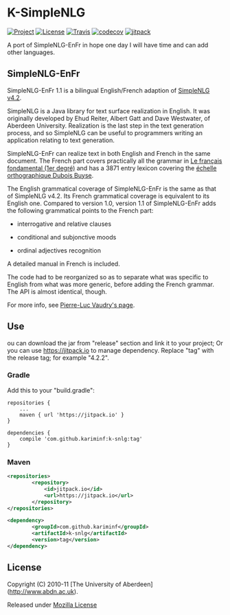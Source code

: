 # K-SimpleNLG

[![Project](https://img.shields.io/badge/Project-K--SNLG-4B0082.svg)](https://github.com/kariminf/k-snlg)
[![License](https://img.shields.io/badge/License-MPL_1.1-4B0082.svg)](https://www.mozilla.org/en-US/MPL/1.1/)
[![Travis](https://img.shields.io/travis/kariminf/k-snlg.svg)](https://travis-ci.org/kariminf/KSimpleNLG)
[![codecov](https://img.shields.io/codecov/c/github/kariminf/k-snlg.svg)](https://codecov.io/gh/kariminf/KSimpleNLG)
[![jitpack](https://jitpack.io/v/kariminf/KSimpleNLG.svg)](https://jitpack.io/#kariminf/k-snlg)


A port of SimpleNLG-EnFr in hope one day I will have time and can add other languages.

## SimpleNLG-EnFr

SimpleNLG-EnFr 1.1 is a bilingual English/French adaption of [SimpleNLG v4.2](http://code.google.com/p/simplenlg/).

SimpleNLG is a Java library for text surface realization in English. It was originally developed by Ehud Reiter, Albert Gatt and Dave Westwater, of Aberdeen University. Realization is the last step in the text generation process, and so SimpleNLG can be useful to programmers writing an application relating to text generation.

SimpleNLG-EnFr can realize text in both English and French in the same document. The French part covers practically all the grammar in [Le français fondamental (1er degré)](http://fr.wikipedia.org/wiki/Fran%C3%A7ais_fondamental) and has a 3871 entry lexicon covering the [échelle orthographique Dubois Buyse](http://o.bacquet.free.fr/db2.htm).

The English grammatical coverage of SimpleNLG-EnFr is the same as that of SimpleNLG v4.2. Its French grammatical coverage is equivalent to its English one. Compared to version 1.0, version 1.1 of SimpleNLG-EnFr adds the following grammatical points to the French part:

  *  interrogative and relative clauses

  *  conditional and subjonctive moods

  *  ordinal adjectives recognition

A detailed manual in French is included.

The code had to be reorganized so as to separate what was specific to English from what was more generic, before adding the French grammar. The API is almost identical, though.

For more info, see [Pierre-Luc Vaudry's page](http://www-etud.iro.umontreal.ca/~vaudrypl/snlgbil/snlgEnFr_english.xhtml).

## Use
ou can download the jar from "release" section and link it to your project;
Or you can use https://jitpack.io to manage dependency.
Replace "tag" with the release tag; for example "4.2.2".

### Gradle

Add this to your "build.gradle":
```
repositories {
    ...
    maven { url 'https://jitpack.io' }
}

dependencies {
    compile 'com.github.kariminf:k-snlg:tag'
}
```

### Maven

```xml
<repositories>
		<repository>
		    <id>jitpack.io</id>
		    <url>https://jitpack.io</url>
		</repository>
</repositories>

<dependency>
	    <groupId>com.github.kariminf</groupId>
	    <artifactId>k-snlg</artifactId>
	    <version>tag</version>
</dependency>
```

## License

Copyright (C) 2010-11 [The University of Aberdeen] (http://www.abdn.ac.uk).

Released under [Mozilla License](https://www.mozilla.org/en-US/MPL/1.1/)
